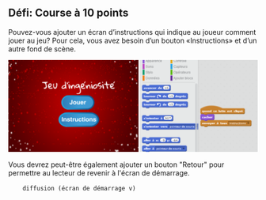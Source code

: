 ## Défi: Course à 10 points

Pouvez-vous ajouter un écran d’instructions qui indique au joueur comment jouer au jeu? Pour cela, vous avez besoin d’un bouton «Instructions» et d’un autre fond de scène.

![capture d'écran](images/brain-instructions.png)

Vous devrez peut-être également ajouter un bouton "Retour" pour permettre au lecteur de revenir à l'écran de démarrage.

```blocks3
    diffusion (écran de démarrage v)
```